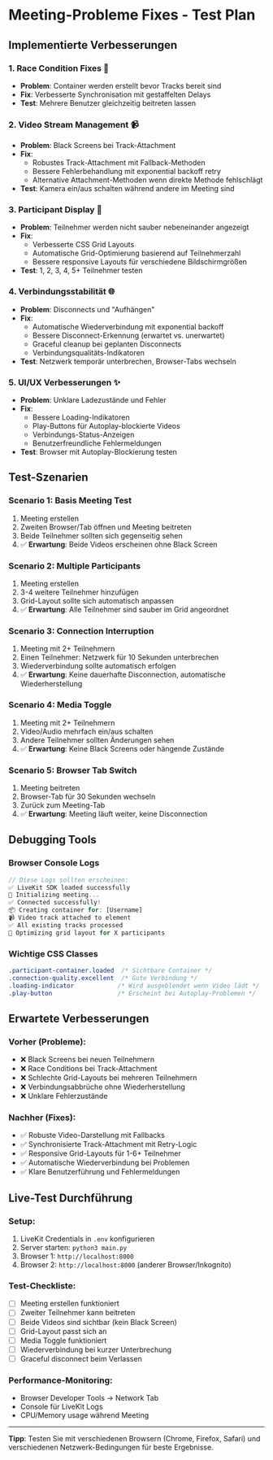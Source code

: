 # Meeting-Probleme Fixes - Test Plan

## Implementierte Verbesserungen

### 1. **Race Condition Fixes** 🔧
- **Problem**: Container werden erstellt bevor Tracks bereit sind
- **Fix**: Verbesserte Synchronisation mit gestaffelten Delays
- **Test**: Mehrere Benutzer gleichzeitig beitreten lassen

### 2. **Video Stream Management** 📹
- **Problem**: Black Screens bei Track-Attachment
- **Fix**: 
  - Robustes Track-Attachment mit Fallback-Methoden
  - Bessere Fehlerbehandlung mit exponential backoff retry
  - Alternative Attachment-Methoden wenn direkte Methode fehlschlägt
- **Test**: Kamera ein/aus schalten während andere im Meeting sind

### 3. **Participant Display** 👥
- **Problem**: Teilnehmer werden nicht sauber nebeneinander angezeigt
- **Fix**:
  - Verbesserte CSS Grid Layouts
  - Automatische Grid-Optimierung basierend auf Teilnehmerzahl
  - Bessere responsive Layouts für verschiedene Bildschirmgrößen
- **Test**: 1, 2, 3, 4, 5+ Teilnehmer testen

### 4. **Verbindungsstabilität** 🌐
- **Problem**: Disconnects und "Aufhängen"
- **Fix**:
  - Automatische Wiederverbindung mit exponential backoff
  - Bessere Disconnect-Erkennung (erwartet vs. unerwartet)
  - Graceful cleanup bei geplanten Disconnects
  - Verbindungsqualitäts-Indikatoren
- **Test**: Netzwerk temporär unterbrechen, Browser-Tabs wechseln

### 5. **UI/UX Verbesserungen** ✨
- **Problem**: Unklare Ladezustände und Fehler
- **Fix**:
  - Bessere Loading-Indikatoren
  - Play-Buttons für Autoplay-blockierte Videos
  - Verbindungs-Status-Anzeigen
  - Benutzerfreundliche Fehlermeldungen
- **Test**: Browser mit Autoplay-Blockierung testen

## Test-Szenarien

### Scenario 1: Basis Meeting Test
1. Meeting erstellen
2. Zweiten Browser/Tab öffnen und Meeting beitreten
3. Beide Teilnehmer sollten sich gegenseitig sehen
4. ✅ **Erwartung**: Beide Videos erscheinen ohne Black Screen

### Scenario 2: Multiple Participants
1. Meeting erstellen
2. 3-4 weitere Teilnehmer hinzufügen
3. Grid-Layout sollte sich automatisch anpassen
4. ✅ **Erwartung**: Alle Teilnehmer sind sauber im Grid angeordnet

### Scenario 3: Connection Interruption
1. Meeting mit 2+ Teilnehmern
2. Einen Teilnehmer: Netzwerk für 10 Sekunden unterbrechen
3. Wiederverbindung sollte automatisch erfolgen
4. ✅ **Erwartung**: Keine dauerhafte Disconnection, automatische Wiederherstellung

### Scenario 4: Media Toggle
1. Meeting mit 2+ Teilnehmern
2. Video/Audio mehrfach ein/aus schalten
3. Andere Teilnehmer sollten Änderungen sehen
4. ✅ **Erwartung**: Keine Black Screens oder hängende Zustände

### Scenario 5: Browser Tab Switch
1. Meeting beitreten
2. Browser-Tab für 30 Sekunden wechseln
3. Zurück zum Meeting-Tab
4. ✅ **Erwartung**: Meeting läuft weiter, keine Disconnection

## Debugging Tools

### Browser Console Logs
```javascript
// Diese Logs sollten erscheinen:
✅ LiveKit SDK loaded successfully
🚀 Initializing meeting...
✅ Connected successfully!
📦 Creating container for: [Username]
📹 Video track attached to element
✅ All existing tracks processed
📐 Optimizing grid layout for X participants
```

### Wichtige CSS Classes
```css
.participant-container.loaded  /* Sichtbare Container */
.connection-quality.excellent  /* Gute Verbindung */
.loading-indicator            /* Wird ausgeblendet wenn Video lädt */
.play-button                  /* Erscheint bei Autoplay-Problemen */
```

## Erwartete Verbesserungen

### Vorher (Probleme):
- ❌ Black Screens bei neuen Teilnehmern
- ❌ Race Conditions bei Track-Attachment
- ❌ Schlechte Grid-Layouts bei mehreren Teilnehmern
- ❌ Verbindungsabbrüche ohne Wiederherstellung
- ❌ Unklare Fehlerzustände

### Nachher (Fixes):
- ✅ Robuste Video-Darstellung mit Fallbacks
- ✅ Synchronisierte Track-Attachment mit Retry-Logic
- ✅ Responsive Grid-Layouts für 1-6+ Teilnehmer
- ✅ Automatische Wiederverbindung bei Problemen
- ✅ Klare Benutzerführung und Fehlermeldungen

## Live-Test Durchführung

### Setup:
1. LiveKit Credentials in `.env` konfigurieren
2. Server starten: `python3 main.py`
3. Browser 1: `http://localhost:8000`
4. Browser 2: `http://localhost:8000` (anderer Browser/Inkognito)

### Test-Checkliste:
- [ ] Meeting erstellen funktioniert
- [ ] Zweiter Teilnehmer kann beitreten
- [ ] Beide Videos sind sichtbar (kein Black Screen)
- [ ] Grid-Layout passt sich an
- [ ] Media Toggle funktioniert
- [ ] Wiederverbindung bei kurzer Unterbrechung
- [ ] Graceful disconnect beim Verlassen

### Performance-Monitoring:
- Browser Developer Tools → Network Tab
- Console für LiveKit Logs
- CPU/Memory usage während Meeting

---

**Tipp**: Testen Sie mit verschiedenen Browsern (Chrome, Firefox, Safari) und verschiedenen Netzwerk-Bedingungen für beste Ergebnisse. 
